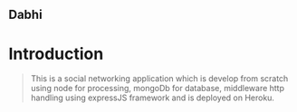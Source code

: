 ## Dabhi

# Introduction

> This is a social networking application which is develop from scratch using node for processing, mongoDb for database, middleware http handling using expressJS framework and is deployed on Heroku. 
